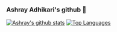 ### Ashray Adhikari's github 👋

<!--
**ashray-00/ashray-00** is a ✨ _special_ ✨ repository because its `README.md` (this file) appears on your GitHub profile.

Here are some ideas to get you started:

- 🔭 I’m currently working on ...
- 🌱 I’m currently learning ...
- 👯 I’m looking to collaborate on ...
- 🤔 I’m looking for help with ...
- 💬 Ask me about ...
- 📫 How to reach me: ...
- 😄 Pronouns: ...
- ⚡ Fun fact: ...
-->
[![Ashray's github stats](https://github-readme-stats.vercel.app/api?username=ashray-00&count_private=true&show_icons=true&theme=dark)](https://github.com/anuraghazra/github-readme-stats)
[![Top Languages](https://github-readme-stats.vercel.app/api/top-langs/?username=ashray-00&layout=compact&hide=html&show_icons=true&theme=dark)](https://github.com/anuraghazra/github-readme-stats)
